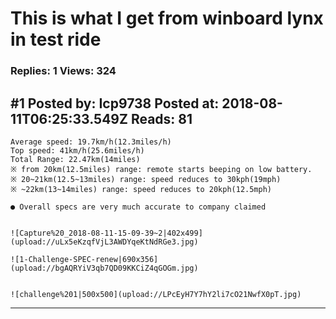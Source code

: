 # This is what I get from winboard lynx in test ride

### Replies: 1 Views: 324

## \#1 Posted by: Icp9738 Posted at: 2018-08-11T06:25:33.549Z Reads: 81

```
Average speed: 19.7km/h(12.3miles/h)
Top speed: 41km/h(25.6miles/h)
Total Range: 22.47km(14miles)
※ from 20km(12.5miles) range: remote starts beeping on low battery.
※ 20~21km(12.5~13miles) range: speed reduces to 30kph(19mph)
※ ~22km(13~14miles) range: speed reduces to 20kph(12.5mph)

● Overall specs are very much accurate to company claimed


![Capture%20_2018-08-11-15-09-39~2|402x499](upload://uLx5eKzqfVjL3AWDYqeKtNdRGe3.jpg)

![1-Challenge-SPEC-renew|690x356](upload://bgAQRYiV3qb7QD09KKCiZ4qGOGm.jpg)


![challenge%201|500x500](upload://LPcEyH7Y7hY2li7cO21NwfX0pT.jpg)
```

---
